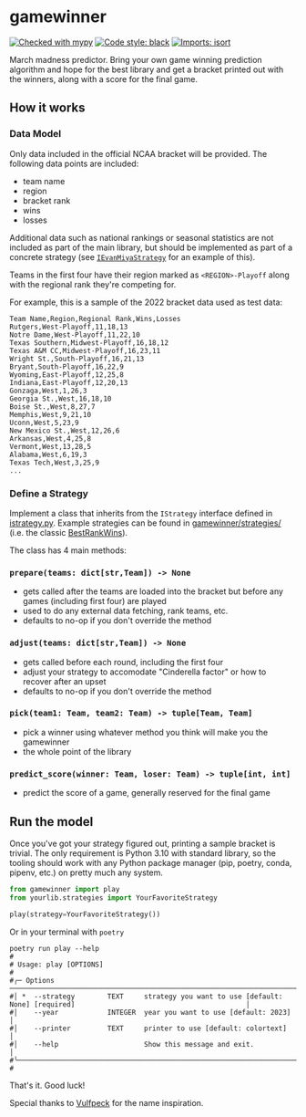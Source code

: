 # gamewinner

[![Checked with mypy](https://www.mypy-lang.org/static/mypy_badge.svg)](https://mypy-lang.org/)
[![Code style: black](https://img.shields.io/badge/code%20style-black-000000.svg)](https://github.com/psf/black)
[![Imports: isort](https://img.shields.io/badge/%20imports-isort-%231674b1?style=flat&labelColor=ef8336)](https://pycqa.github.io/isort/)

March madness predictor. Bring your own game winning prediction algorithm and
hope for the best library and get a bracket printed out with the winners, along
with a score for the final game.

## How it works

### Data Model

Only data included in the official NCAA bracket will be provided. The following
data points are included:

- team name
- region
- bracket rank
- wins
- losses

Additional data such as national rankings or seasonal statistics are not
included as part of the main library, but should be implemented as part of a
concrete strategy (see
[`IEvanMiyaStrategy`](https://github.com/ntbloom/gamewinner/blob/main/gamewinner/strategies/evanmiya/README.md)
for an example of this).

Teams in the first four have their region marked as `<REGION>-Playoff` along
with the regional rank they're competing for.

For example, this is a sample of the 2022 bracket data used as test data:

```csv
Team Name,Region,Regional Rank,Wins,Losses
Rutgers,West-Playoff,11,18,13
Notre Dame,West-Playoff,11,22,10
Texas Southern,Midwest-Playoff,16,18,12
Texas A&M CC,Midwest-Playoff,16,23,11
Wright St.,South-Playoff,16,21,13
Bryant,South-Playoff,16,22,9
Wyoming,East-Playoff,12,25,8
Indiana,East-Playoff,12,20,13
Gonzaga,West,1,26,3
Georgia St.,West,16,18,10
Boise St.,West,8,27,7
Memphis,West,9,21,10
Uconn,West,5,23,9
New Mexico St.,West,12,26,6
Arkansas,West,4,25,8
Vermont,West,13,28,5
Alabama,West,6,19,3
Texas Tech,West,3,25,9
...
```

### Define a Strategy

Implement a class that inherits from the `IStrategy` interface defined in
[istrategy.py](https://github.com/ntbloom/gamewinner/blob/main/gamewinner/strategies/istrategy.py).
Example strategies can be found in
[gamewinner/strategies/](https://github.com/ntbloom/gamewinner/blob/main/gamewinner/strategies/)
(i.e. the classic
[BestRankWins](https://github.com/ntbloom/gamewinner/blob/main/gamewinner/strategies/best_rank_wins.py)).

The class has 4 main methods:

### `prepare(teams: dict[str,Team]) -> None`

- gets called after the teams are loaded into the bracket but before any games
  (including first four) are played
- used to do any external data fetching, rank teams, etc.
- defaults to no-op if you don't override the method

### `adjust(teams: dict[str,Team]) -> None`

- gets called before each round, including the first four
- adjust your strategy to accomodate "Cinderella factor" or how to recover after
  an upset
- defaults to no-op if you don't override the method

### `pick(team1: Team, team2: Team) -> tuple[Team, Team]`

- pick a winner using whatever method you think will make you the gamewinner
- the whole point of the library

### `predict_score(winner: Team, loser: Team) -> tuple[int, int]`

- predict the score of a game, generally reserved for the final game

## Run the model

Once you've got your strategy figured out, printing a sample bracket is trivial.
The only requirement is Python 3.10 with standard library, so the tooling should
work with any Python package manager (pip, poetry, conda, pipenv, etc.) on
pretty much any system.

```python
from gamewinner import play 
from yourlib.strategies import YourFavoriteStrategy

play(strategy=YourFavoriteStrategy())
```

Or in your terminal with `poetry`

```shell
poetry run play --help
#                                                                                                                              
# Usage: play [OPTIONS]                                                                                                      
#                                                                                                                              
#╭─ Options ──────────────────────────────────────────────────────────────────────────────────────────────────────────────────╮
#│ *  --strategy        TEXT     strategy you want to use [default: None] [required]                                          │
#│    --year            INTEGER  year you want to use [default: 2023]                                                         │
#│    --printer         TEXT     printer to use [default: colortext]                                                          │
#│    --help                     Show this message and exit.                                                                  │
#╰────────────────────────────────────────────────────────────────────────────────────────────────────────────────────────────╯
#
```

That's it. Good luck!

Special thanks to [Vulfpeck](https://youtu.be/j3rwKl267gEh) for the name
inspiration.
